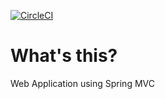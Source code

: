 [![CircleCI](https://dl.circleci.com/status-badge/img/gh/vlad-nitu/recipe/tree/main.svg?style=svg)](https://dl.circleci.com/status-badge/redirect/gh/vlad-nitu/recipe/tree/main)
# What's this?
Web Application using Spring MVC
